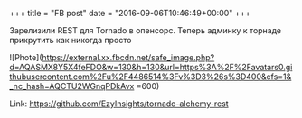 +++
title = "FB post"
date = "2016-09-06T10:46:49+00:00"
+++

Зарелизили REST для Tornado в опенсорс. Теперь админку к торнаде прикрутить как никогда просто 

![Phote](https://external.xx.fbcdn.net/safe_image.php?d=AQASMX8Y5X4feFDO&w=130&h=130&url=https%3A%2F%2Favatars0.githubusercontent.com%2Fu%2F4486514%3Fv%3D3%26s%3D400&cfs=1&_nc_hash=AQCTU2WGnqPDkAvx =600)


Link: https://github.com/EzyInsights/tornado-alchemy-rest
